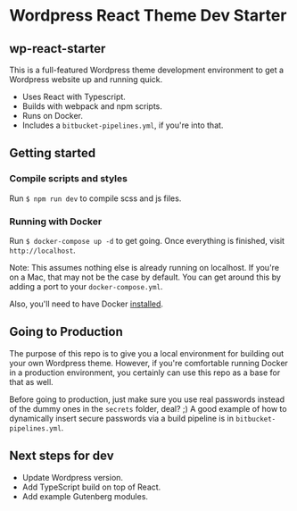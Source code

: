 # Wordpress React Theme Dev Starter
## wp-react-starter
This is a full-featured Wordpress theme development environment to get a Wordpress website up and running quick. 

- Uses React with Typescript. 
- Builds with webpack and npm scripts.
- Runs on Docker.
- Includes a `bitbucket-pipelines.yml`, if you're into that.

## Getting started
### Compile scripts and styles
Run `$ npm run dev` to compile scss and js files.

### Running with Docker
Run `$ docker-compose up -d` to get going. Once everything is finished, visit `http://localhost`.

Note: This assumes nothing else is already running on localhost. If you're on a Mac, that may not be the case by default. You can get around this by adding a port to your `docker-compose.yml`.

Also, you'll need to have Docker [installed](https://docs.docker.com/install/).

## Going to Production
The purpose of this repo is to give you a local environment for building out your own Wordpress theme. However, if you're comfortable running Docker in a production environment, you certainly can use this repo as a base for that as well.

Before going to production, just make sure you use real passwords instead of the dummy ones in the `secrets` folder, deal? ;) A good example of how to dynamically insert secure passwords via a build pipeline is in `bitbucket-pipelines.yml`.

## Next steps for dev
- Update Wordpress version.
- Add TypeScript build on top of React.
- Add example Gutenberg modules.
